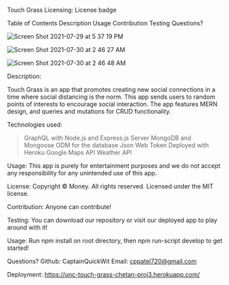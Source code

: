 Touch Grass
Licensing:
License badge

Table of Contents
Description
Usage
Contribution
Testing
Questions?


![Screen Shot 2021-07-29 at 5 37 19 PM](https://user-images.githubusercontent.com/73507926/127612286-88143bad-ac66-43ee-aace-cc6c28d08e4f.png)

![Screen Shot 2021-07-30 at 2 46 27 AM](https://user-images.githubusercontent.com/73507926/127612364-ffbc724a-b9f2-4ea2-803f-bb2de32f3f58.png)

![Screen Shot 2021-07-30 at 2 46 48 AM](https://user-images.githubusercontent.com/73507926/127612403-21299246-4ade-4872-8be2-0768960d230c.png)

Description:

Touch Grass is an app that promotes creating new social connections in a time where social distancing is the norm. This app sends users to random points of interests to encourage social interaction. The app features MERN design, and queries and mutations for CRUD functionality.

Technologies used:

> GraphQL with Node.js and Express.js Server
> MongoDB and Mongoose ODM for the database
> Json Web Token
> Deployed with Heroku
> Google Maps API
> Weather API

Usage:
This app is purely for entertainment purposes and we do not accept any responsibility for any unintended use of this app.

License:
Copyright © Money. All rights reserved. Licensed under the MIT license.

Contribution:
Anyone can contribute!

Testing:
You can download our repository or visit our deployed app to play around with it!

Usage:
Run npm install on root directory, then npm run-script develop to get started!

Questions?
Github: CaptainQuickWit
Email: cppatel720@gmail.com

Deployment:
https://unc-touch-grass-chetan-proj3.herokuapp.com/
